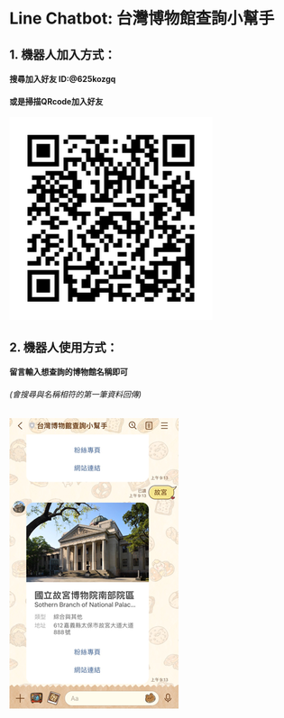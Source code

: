 # Line Chatbot: 台灣博物館查詢小幫手
## 1. 機器人加入方式：
#### 搜尋加入好友 ID:@625kozgq
#### 或是掃描QRcode加入好友
![image](https://github.com/pato830729/line/blob/master/625kozgq.png)
## 2. 機器人使用方式：
#### 留言輸入想查詢的博物館名稱即可
###### (會搜尋與名稱相符的第一筆資料回傳)
![image](https://github.com/pato830729/line/blob/master/demo.png)
